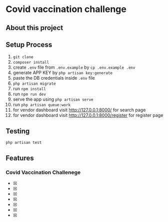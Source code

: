 # Covid vaccination challenge
## About this project



## Setup Process
1. `git clone`
2. `composer install`
3. create `.env` file from `.env.example` by `cp .env.example .env`
4. generate APP KEY by `php artisan key:generate`
5. paste the DB credentials inside `.env` file
6. `php artisan migrate`
7. run `npm install`
8. run `npm run dev`
9. serve the app using `php artisan serve`
10. run `php artisan queue:work`
11. for vendor dashboard visit http://127.0.0.1:8000/ for search page
12. for vendor dashboard visit http://127.0.0.1:8000/register for register page

## Testing
`php artisan test`

## Features

### Covid Vaccination Challenege
- [x] 
- [x] 
- [x] 
- [x] 
- [x] 
- [x] 
- [x] 
